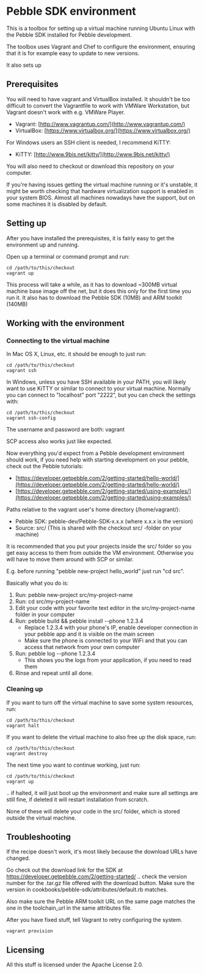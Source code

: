 # Pebble SDK environment

This is a toolbox for setting up a virtual machine running Ubuntu Linux with the Pebble SDK installed for Pebble development.

The toolbox uses Vagrant and Chef to configure the environment, ensuring that it is for example easy to update to new versions.

It also sets up


## Prerequisites

You will need to have vagrant and VirtualBox installed. It shouldn't be too difficult to convert the Vagrantfile to work with VMWare Workstation, but Vagrant doesn't work with e.g. VMWare Player.

 * Vagrant: [http://www.vagrantup.com/](http://www.vagrantup.com/)
 * VirtualBox: [https://www.virtualbox.org/](https://www.virtualbox.org/)

For Windows users an SSH client is needed, I recommend KiTTY:
 * KiTTY: [http://www.9bis.net/kitty/](http://www.9bis.net/kitty/)

You will also need to checkout or download this repository on your computer.

If you're having issues getting the virtual machine running or it's unstable, it might be worth checking that hardware virtualization support is enabled in your system BIOS. Almost all machines nowadays have the support, but on some machines it is disabled by default.


## Setting up

After you have installed the prerequisites, it is fairly easy to get the environment up and running.

Open up a terminal or command prompt and run:
```
cd /path/to/this/checkout
vagrant up
```

This process will take a while, as it has to download ~300MB virtual machine base image off the net, but it does this only for the first time you run it. It also has to download the Pebble SDK (10MB) and ARM toolkit (140MB)


## Working with the environment

### Connecting to the virtual machine

In Mac OS X, Linux, etc. it should be enough to just run:
```
cd /path/to/this/checkout
vagrant ssh
```

In Windows, unless you have SSH available in your PATH, you will likely want to use KiTTY or similar to connect to your virtual machine. Normally you can connect to "localhost" port "2222", but you can check the settings with:
```
cd /path/to/this/checkout
vagrant ssh-config
```

The username and password are both: vagrant

SCP access also works just like expected.


Now everything you'd expect from a Pebble development environment should work, if you need help with starting development on your pebble, check out the Pebble tutorials:

 * [https://developer.getpebble.com/2/getting-started/hello-world/](https://developer.getpebble.com/2/getting-started/hello-world/)
 * [https://developer.getpebble.com/2/getting-started/using-examples/](https://developer.getpebble.com/2/getting-started/using-examples/)

Paths relative to the vagrant user's home directory (/home/vagrant/):
 * Pebble SDK: pebble-dev/Pebble-SDK-x.x.x (where x.x.x is the version)
 * Source: src/ (This is shared with the checkout src/ -folder on your machine)

It is recommended that you put your projects inside the src/ folder so you get easy access to them from outside the VM environment. Otherwise you will have to move them around with SCP or similar.

E.g. before running "pebble new-project hello_world" just run "cd src".

Basically what you do is:
 1. Run: pebble new-project src/my-project-name
 1. Run: cd src/my-project-name
 1. Edit your code with your favorite text editor in the src/my-project-name folder in your computer
 1. Run: pebble build && pebble install --phone 1.2.3.4
    * Replace 1.2.3.4 with your phone's IP, enable developer connection in your pebble app and it is visible on the main screen
    * Make sure the phone is connected to your WiFi and that you can access that network from your own computer
 1. Run: pebble log --phone 1.2.3.4
    * This shows you the logs from your application, if you need to read them
 1. Rinse and repeat until all done.


### Cleaning up

If you want to turn off the virtual machine to save some system resources, run:
```
cd /path/to/this/checkout
vagrant halt
```

If you want to delete the virtual machine to also free up the disk space, run:
```
cd /path/to/this/checkout
vagrant destroy
```

The next time you want to continue working, just run:
```
cd /path/to/this/checkout
vagrant up
```

.. if halted, it will just boot up the environment and make sure all settings are still fine, if deleted it will restart installation from scratch.

None of these will delete your code in the src/ folder, which is stored outside the virtual machine.


## Troubleshooting

If the recipe doesn't work, it's most likely because the download URLs have changed.

Go check out the download link for the SDK at https://developer.getpebble.com/2/getting-started/ .. check the version number for the .tar.gz file offered with the download button. Make sure the version in cookbooks/pebble-sdk/attributes/default.rb matches.

Also make sure the Pebble ARM toolkit URL on the same page matches the one in the toolchain_url in the same attributes file.

After you have fixed stuff, tell Vagrant to retry configuring the system.

```
vagrant provision
```


## Licensing

All this stuff is licensed under the Apache License 2.0.
